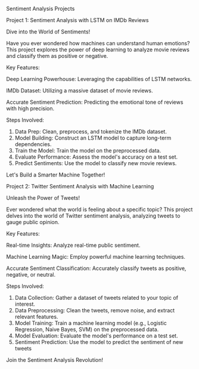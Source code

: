 
Sentiment Analysis Projects

Project 1: Sentiment Analysis with LSTM on IMDb Reviews

Dive into the World of Sentiments!

Have you ever wondered how machines can understand human emotions? This project explores the power of deep learning to analyze movie reviews and classify them as positive or negative.

Key Features:

Deep Learning Powerhouse: Leveraging the capabilities of LSTM networks.

IMDb Dataset: Utilizing a massive dataset of movie reviews.

Accurate Sentiment Prediction: Predicting the emotional tone of reviews with high precision.

Steps Involved:
1. Data Prep: Clean, preprocess, and tokenize the IMDb dataset.
2. Model Building: Construct an LSTM model to capture long-term dependencies.
3. Train the Model: Train the model on the preprocessed data.
4. Evaluate Performance: Assess the model's accuracy on a test set.
5. Predict Sentiments: Use the model to classify new movie reviews.

Let's Build a Smarter Machine Together!

Project 2: Twitter Sentiment Analysis with Machine Learning

Unleash the Power of Tweets!

Ever wondered what the world is feeling about a specific topic? This project delves into the world of Twitter sentiment analysis, analyzing tweets to gauge public opinion.

Key Features:

Real-time Insights: Analyze real-time public sentiment.

Machine Learning Magic: Employ powerful machine learning techniques.

Accurate Sentiment Classification: Accurately classify tweets as positive, negative, or neutral.

Steps Involved:
1. Data Collection: Gather a dataset of tweets related to your topic of interest.
2. Data Preprocessing: Clean the tweets, remove noise, and extract relevant features.
3. Model Training: Train a machine learning model (e.g., Logistic Regression, Naive Bayes, SVM) on the preprocessed data.
4. Model Evaluation: Evaluate the model's performance on a test set.
5. Sentiment Prediction: Use the model to predict the sentiment of new tweets

Join the Sentiment Analysis Revolution!
